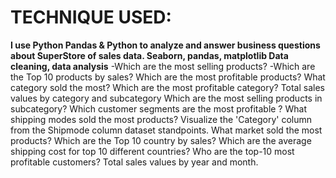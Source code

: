 # TECHNIQUE USED:
**I use Python Pandas & Python to analyze and answer business questions about SuperStore of sales data. Seaborn, pandas, matplotlib Data cleaning, data analysis**
-Which are the most selling products?
-Which are the Top 10 products by sales?
Which are the most profitable products?
What category sold the most?
Which are the most profitable category?
Total sales values by category and subcategory Which are the most selling products in subcategory?
Which customer segments are the most profitable ?
What shipping modes sold the most products?
Visualize the 'Category' column from the Shipmode column dataset standpoints. 
What market sold the most products?
Which are the Top 10 country by sales?
Which are the average shipping cost for top 10 different countries?
Who are the top-10 most profitable customers?
Total sales values by year and month.
